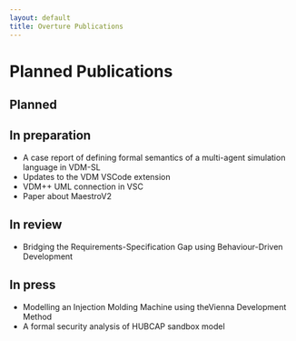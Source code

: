 ```yaml
---
layout: default
title: Overture Publications
---
```


# Planned Publications

## Planned

## In preparation

* A case report of defining formal semantics of a multi-agent simulation language in VDM-SL
* Updates to the VDM VSCode extension
* VDM++ UML connection in VSC
* Paper about MaestroV2

## In review

* Bridging the Requirements-Specification Gap using Behaviour-Driven Development

## In press
* Modelling an Injection Molding Machine using theVienna Development Method
* A formal security analysis of HUBCAP sandbox model

